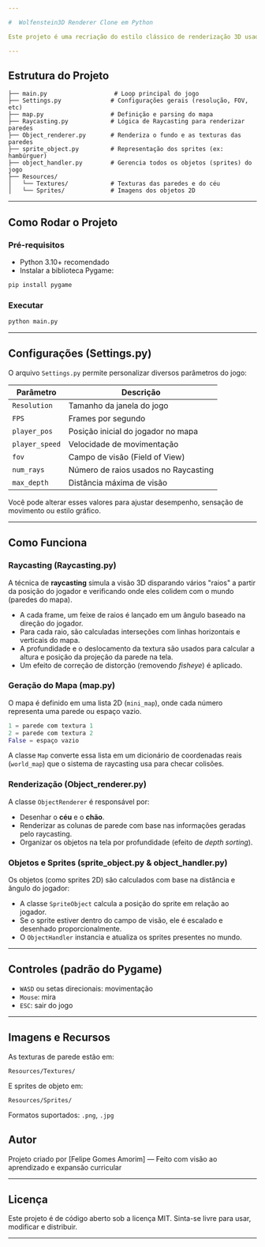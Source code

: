 ```yaml
---

#  Wolfenstein3D Renderer Clone em Python

Este projeto é uma recriação do estilo clássico de renderização 3D usado em *Wolfenstein 3D*, totalmente feito com **Python** e **Pygame**. Ele utiliza **Raycasting** para simular uma perspectiva 3D a partir de um mapa 2D, com renderização de paredes, céu, chão e objetos (*sprites*), oferecendo uma base simples para entender como jogos 3D antigos funcionavam internamente.

---
```


##  Estrutura do Projeto

```
├── main.py                   # Loop principal do jogo
├── Settings.py              # Configurações gerais (resolução, FOV, etc)
├── map.py                   # Definição e parsing do mapa
├── Raycasting.py            # Lógica de Raycasting para renderizar paredes
├── Object_renderer.py       # Renderiza o fundo e as texturas das paredes
├── sprite_object.py         # Representação dos sprites (ex: hambúrguer)
├── object_handler.py        # Gerencia todos os objetos (sprites) do jogo
├── Resources/
│   └── Textures/            # Texturas das paredes e do céu
│   └── Sprites/             # Imagens dos objetos 2D
```

---

## Como Rodar o Projeto

### Pré-requisitos

* Python 3.10+ recomendado
* Instalar a biblioteca Pygame:

```bash
pip install pygame
```

### Executar

```bash
python main.py
```

---

##  Configurações (Settings.py)

O arquivo `Settings.py` permite personalizar diversos parâmetros do jogo:

| Parâmetro      | Descrição                            |
| -------------- | ------------------------------------ |
| `Resolution`   | Tamanho da janela do jogo            |
| `FPS`          | Frames por segundo                   |
| `player_pos`   | Posição inicial do jogador no mapa   |
| `player_speed` | Velocidade de movimentação           |
| `fov`          | Campo de visão (Field of View)       |
| `num_rays`     | Número de raios usados no Raycasting |
| `max_depth`    | Distância máxima de visão            |

Você pode alterar esses valores para ajustar desempenho, sensação de movimento ou estilo gráfico.

---

## Como Funciona

### Raycasting (Raycasting.py)

A técnica de **raycasting** simula a visão 3D disparando vários "raios" a partir da posição do jogador e verificando onde eles colidem com o mundo (paredes do mapa).

* A cada frame, um feixe de raios é lançado em um ângulo baseado na direção do jogador.
* Para cada raio, são calculadas interseções com linhas horizontais e verticais do mapa.
* A profundidade e o deslocamento da textura são usados para calcular a altura e posição da projeção da parede na tela.
* Um efeito de correção de distorção (removendo *fisheye*) é aplicado.

###  Geração do Mapa (map.py)

O mapa é definido em uma lista 2D (`mini_map`), onde cada número representa uma parede ou espaço vazio.

```python
1 = parede com textura 1
2 = parede com textura 2
False = espaço vazio
```

A classe `Map` converte essa lista em um dicionário de coordenadas reais (`world_map`) que o sistema de raycasting usa para checar colisões.

###  Renderização (Object_renderer.py)

A classe `ObjectRenderer` é responsável por:

* Desenhar o **céu** e o **chão**.
* Renderizar as colunas de parede com base nas informações geradas pelo raycasting.
* Organizar os objetos na tela por profundidade (efeito de *depth sorting*).

### Objetos e Sprites (sprite_object.py & object_handler.py)

Os objetos (como sprites 2D) são calculados com base na distância e ângulo do jogador:

* A classe `SpriteObject` calcula a posição do sprite em relação ao jogador.
* Se o sprite estiver dentro do campo de visão, ele é escalado e desenhado proporcionalmente.
* O `ObjectHandler` instancia e atualiza os sprites presentes no mundo.

---

##  Controles (padrão do Pygame)

* `WASD` ou setas direcionais: movimentação
* `Mouse`: mira
* `ESC`: sair do jogo

---

##  Imagens e Recursos

As texturas de parede estão em:

```
Resources/Textures/
```

E sprites de objeto em:

```
Resources/Sprites/
```

Formatos suportados: `.png`, `.jpg`


## Autor

Projeto criado por [Felipe Gomes Amorim] — Feito com visão ao aprendizado e expansão curricular

---

##  Licença

Este projeto é de código aberto sob a licença MIT. Sinta-se livre para usar, modificar e distribuir.

---
